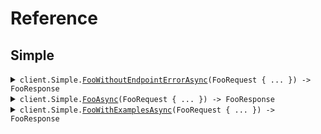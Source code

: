 # Reference
## Simple
<details><summary><code>client.Simple.<a href="/src/SeedErrors/Simple/SimpleClient.cs">FooWithoutEndpointErrorAsync</a>(FooRequest { ... }) -> FooResponse</code></summary>
<dl>
<dd>

#### 🔌 Usage

<dl>
<dd>

<dl>
<dd>

```csharp
await client.Simple.FooWithoutEndpointErrorAsync(new FooRequest { Bar = "bar" });
```
</dd>
</dl>
</dd>
</dl>

#### ⚙️ Parameters

<dl>
<dd>

<dl>
<dd>

**request:** `FooRequest` 
    
</dd>
</dl>
</dd>
</dl>


</dd>
</dl>
</details>

<details><summary><code>client.Simple.<a href="/src/SeedErrors/Simple/SimpleClient.cs">FooAsync</a>(FooRequest { ... }) -> FooResponse</code></summary>
<dl>
<dd>

#### 🔌 Usage

<dl>
<dd>

<dl>
<dd>

```csharp
await client.Simple.FooAsync(new FooRequest { Bar = "bar" });
```
</dd>
</dl>
</dd>
</dl>

#### ⚙️ Parameters

<dl>
<dd>

<dl>
<dd>

**request:** `FooRequest` 
    
</dd>
</dl>
</dd>
</dl>


</dd>
</dl>
</details>

<details><summary><code>client.Simple.<a href="/src/SeedErrors/Simple/SimpleClient.cs">FooWithExamplesAsync</a>(FooRequest { ... }) -> FooResponse</code></summary>
<dl>
<dd>

#### 🔌 Usage

<dl>
<dd>

<dl>
<dd>

```csharp
await client.Simple.FooWithExamplesAsync(new FooRequest { Bar = "hello" });
```
</dd>
</dl>
</dd>
</dl>

#### ⚙️ Parameters

<dl>
<dd>

<dl>
<dd>

**request:** `FooRequest` 
    
</dd>
</dl>
</dd>
</dl>


</dd>
</dl>
</details>

